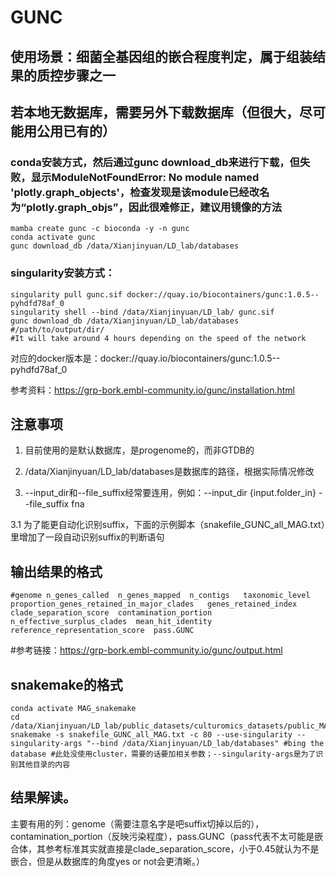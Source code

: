 # GUNC

## 使用场景：细菌全基因组的嵌合程度判定，属于组装结果的质控步骤之一

## 若本地无数据库，需要另外下载数据库（但很大，尽可能用公用已有的）
### conda安装方式，然后通过gunc download_db来进行下载，但失败，显示ModuleNotFoundError: No module named 'plotly.graph_objects'，检查发现是该module已经改名为“plotly.graph_objs”，因此很难修正，建议用镜像的方法
```
mamba create gunc -c bioconda -y -n gunc 
conda activate gunc
gunc download_db /data/Xianjinyuan/LD_lab/databases
```
### singularity安装方式：
```
singularity pull gunc.sif docker://quay.io/biocontainers/gunc:1.0.5--pyhdfd78af_0 
singularity shell --bind /data/Xianjinyuan/LD_lab/ gunc.sif
gunc download_db /data/Xianjinyuan/LD_lab/databases #/path/to/output/dir/
#It will take around 4 hours depending on the speed of the network
```

对应的docker版本是：docker://quay.io/biocontainers/gunc:1.0.5--pyhdfd78af_0 

参考资料：https://grp-bork.embl-community.io/gunc/installation.html

## 注意事项
1. 目前使用的是默认数据库，是progenome的，而非GTDB的

2. /data/Xianjinyuan/LD_lab/databases是数据库的路径，根据实际情况修改

3. --input_dir和--file_suffix经常要连用，例如：--input_dir {input.folder_in} --file_suffix fna

3.1 为了能更自动化识别suffix，下面的示例脚本（snakefile_GUNC_all_MAG.txt）里增加了一段自动识别suffix的判断语句

## 输出结果的格式
```
#genome n_genes_called  n_genes_mapped  n_contigs   taxonomic_level proportion_genes_retained_in_major_clades   genes_retained_index    clade_separation_score  contamination_portion   n_effective_surplus_clades  mean_hit_identity   reference_representation_score  pass.GUNC
```
#参考链接：https://grp-bork.embl-community.io/gunc/output.html

## snakemake的格式
```
conda activate MAG_snakemake
cd /data/Xianjinyuan/LD_lab/public_datasets/culturomics_datasets/public_MAGs
snakemake -s snakefile_GUNC_all_MAG.txt -c 80 --use-singularity --singularity-args "--bind /data/Xianjinyuan/LD_lab/databases" #bing the database #此处没使用cluster，需要的话要加相关参数；--singularity-args是为了识别其他目录的内容
```

## 结果解读。
主要有用的列：genome（需要注意名字是吧suffix切掉以后的），contamination_portion（反映污染程度），pass.GUNC（pass代表不太可能是嵌合体，其参考标准其实就直接是clade_separation_score，小于0.45就认为不是嵌合，但是从数据库的角度yes or not会更清晰。）
